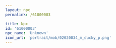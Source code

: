 ```yaml
---
layout: npc
permalink: /61000003

title: Npc
id: '61000003'
npc_name: 'Unknown'
icon_url: 'portrait/mob/02020034_m_ducky_p.png'
---
```

